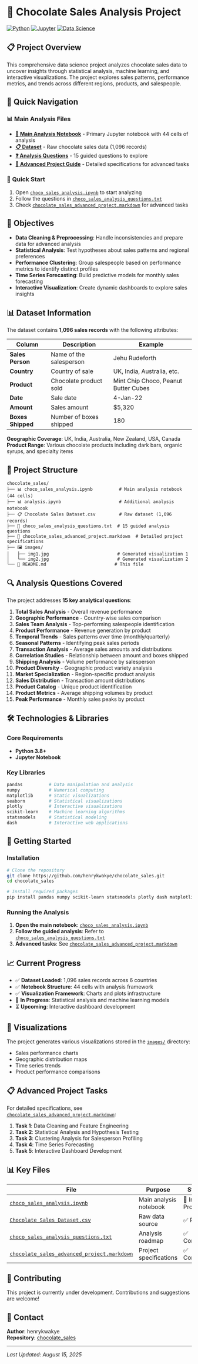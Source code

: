 # 🍫 Chocolate Sales Analysis Project

[![Python](https://img.shields.io/badge/Python-3.8+-blue.svg)](https://www.python.org/)
[![Jupyter](https://img.shields.io/badge/Jupyter-Notebook-orange.svg)](https://jupyter.org/)
[![Data Science](https://img.shields.io/badge/Data-Science-green.svg)](https://github.com/henrykwakye/chocolate_sales)

## 📋 Project Overview

This comprehensive data science project analyzes chocolate sales data to uncover insights through statistical analysis, machine learning, and interactive visualizations. The project explores sales patterns, performance metrics, and trends across different regions, products, and salespeople.

## 🚀 Quick Navigation

### 📊 **Main Analysis Files**
- **[🔬 Main Analysis Notebook](./choco_sales_analysis.ipynb)** - Primary Jupyter notebook with 44 cells of analysis
- **[📋 Dataset](./Chocolate%20Sales%20Dataset.csv)** - Raw chocolate sales data (1,096 records)
- **[❓ Analysis Questions](./choco_sales_analysis_questions.txt)** - 15 guided questions to explore
- **[📄 Advanced Project Guide](./chocolate_sales_advanced_project.markdown)** - Detailed specifications for advanced tasks

### 🎯 **Quick Start**
1. Open [`choco_sales_analysis.ipynb`](./choco_sales_analysis.ipynb) to start analyzing
2. Follow the questions in [`choco_sales_analysis_questions.txt`](./choco_sales_analysis_questions.txt)
3. Check [`chocolate_sales_advanced_project.markdown`](./chocolate_sales_advanced_project.markdown) for advanced tasks

## 🎯 Objectives

- **Data Cleaning & Preprocessing**: Handle inconsistencies and prepare data for advanced analysis
- **Statistical Analysis**: Test hypotheses about sales patterns and regional preferences
- **Performance Clustering**: Group salespeople based on performance metrics to identify distinct profiles
- **Time Series Forecasting**: Build predictive models for monthly sales forecasting
- **Interactive Visualization**: Create dynamic dashboards to explore sales insights

## 📊 Dataset Information

The dataset contains **1,096 sales records** with the following attributes:

| Column | Description | Example |
|--------|-------------|---------|
| **Sales Person** | Name of the salesperson | Jehu Rudeforth |
| **Country** | Country of sale | UK, India, Australia, etc. |
| **Product** | Chocolate product sold | Mint Chip Choco, Peanut Butter Cubes |
| **Date** | Sale date | 4-Jan-22 |
| **Amount** | Sales amount | $5,320 |
| **Boxes Shipped** | Number of boxes shipped | 180 |

**Geographic Coverage**: UK, India, Australia, New Zealand, USA, Canada
**Product Range**: Various chocolate products including dark bars, organic syrups, and specialty items

## 📁 Project Structure

```
chocolate_sales/
├── 📊 choco_sales_analysis.ipynb          # Main analysis notebook (44 cells)
├── 📊 analysis.ipynb                      # Additional analysis notebook
├── 📋 Chocolate Sales Dataset.csv         # Raw dataset (1,096 records)
├── 📝 choco_sales_analysis_questions.txt  # 15 guided analysis questions
├── 📄 chocolate_sales_advanced_project.markdown  # Detailed project specifications
├── 🖼️ images/
│   ├── img1.jpg                          # Generated visualization 1
│   └── img2.jpg                          # Generated visualization 2
└── 📖 README.md                          # This file
```

## 🔍 Analysis Questions Covered

The project addresses **15 key analytical questions**:

1. **Total Sales Analysis** - Overall revenue performance
2. **Geographic Performance** - Country-wise sales comparison
3. **Sales Team Analysis** - Top-performing salespeople identification
4. **Product Performance** - Revenue generation by product
5. **Temporal Trends** - Sales patterns over time (monthly/quarterly)
6. **Seasonal Patterns** - Identifying peak sales periods
7. **Transaction Analysis** - Average sales amounts and distributions
8. **Correlation Studies** - Relationship between amount and boxes shipped
9. **Shipping Analysis** - Volume performance by salesperson
10. **Product Diversity** - Geographic product variety analysis
11. **Market Specialization** - Region-specific product analysis
12. **Sales Distribution** - Transaction amount distributions
13. **Product Catalog** - Unique product identification
14. **Product Metrics** - Average shipping volumes by product
15. **Peak Performance** - Monthly sales peaks by product

## 🛠️ Technologies & Libraries

### Core Requirements
- **Python 3.8+**
- **Jupyter Notebook**

### Key Libraries
```python
pandas          # Data manipulation and analysis
numpy           # Numerical computing
matplotlib      # Static visualizations
seaborn         # Statistical visualizations
plotly          # Interactive visualizations
scikit-learn    # Machine learning algorithms
statsmodels     # Statistical modeling
dash            # Interactive web applications
```

## 🚀 Getting Started

### Installation
```bash
# Clone the repository
git clone https://github.com/henrykwakye/chocolate_sales.git
cd chocolate_sales

# Install required packages
pip install pandas numpy scikit-learn statsmodels plotly dash matplotlib seaborn
```

### Running the Analysis
1. **Open the main notebook**: [`choco_sales_analysis.ipynb`](./choco_sales_analysis.ipynb)
2. **Follow the guided analysis**: Refer to [`choco_sales_analysis_questions.txt`](./choco_sales_analysis_questions.txt)
3. **Advanced tasks**: See [`chocolate_sales_advanced_project.markdown`](./chocolate_sales_advanced_project.markdown)

## 📈 Current Progress

- ✅ **Dataset Loaded**: 1,096 sales records across 6 countries
- ✅ **Notebook Structure**: 44 cells with analysis framework
- ✅ **Visualization Framework**: Charts and plots infrastructure
- 🔄 **In Progress**: Statistical analysis and machine learning models
- ⏳ **Upcoming**: Interactive dashboard development

## 🎨 Visualizations

The project generates various visualizations stored in the [`images/`](./images/) directory:
- Sales performance charts
- Geographic distribution maps
- Time series trends
- Product performance comparisons

## 📋 Advanced Project Tasks

For detailed specifications, see [`chocolate_sales_advanced_project.markdown`](./chocolate_sales_advanced_project.markdown):

1. **Task 1**: Data Cleaning and Feature Engineering
2. **Task 2**: Statistical Analysis and Hypothesis Testing
3. **Task 3**: Clustering Analysis for Salesperson Profiling
4. **Task 4**: Time Series Forecasting
5. **Task 5**: Interactive Dashboard Development

## 📊 Key Files

| File | Purpose | Status |
|------|---------|--------|
| [`choco_sales_analysis.ipynb`](./choco_sales_analysis.ipynb) | Main analysis notebook | 🔄 In Progress |
| [`Chocolate Sales Dataset.csv`](./Chocolate%20Sales%20Dataset.csv) | Raw data source | ✅ Ready |
| [`choco_sales_analysis_questions.txt`](./choco_sales_analysis_questions.txt) | Analysis roadmap | ✅ Complete |
| [`chocolate_sales_advanced_project.markdown`](./chocolate_sales_advanced_project.markdown) | Project specifications | ✅ Complete |

## 🤝 Contributing

This project is currently under development. Contributions and suggestions are welcome!

## 📧 Contact

**Author**: henrykwakye  
**Repository**: [chocolate_sales](https://github.com/henrykwakye/chocolate_sales)

---

*Last Updated: August 15, 2025*
